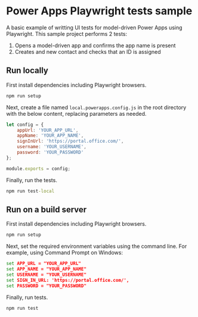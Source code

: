 # Power Apps Playwright tests sample

A basic example of writting UI tests for model-driven Power Apps using Playwright. This sample project performs 2 tests:

1. Opens a model-driven app and confirms the app name is present
2. Creates and new contact and checks that an ID is assigned

## Run locally

First install dependencies including Playwright browsers.

```cmd
npm run setup
```

Next, create a file named `local.powerapps.config.js` in the root directory with the below content, replacing parameters as needed.

```js
let config = {
    appUrl: 'YOUR_APP_URL',
    appName: 'YOUR_APP_NAME',
    signInUrl: 'https://portal.office.com/',
    username: 'YOUR_USERNAME',
    password: 'YOUR_PASSWORD'
};

module.exports = config;
```

Finally, run the tests.

```cmd
npm run test-local
```

## Run on a build server

First install dependencies including Playwright browsers.

```cmd
npm run setup
```

Next, set the required environment variables using the command line. For example, using Command Prompt on Windows:

```cmd
set APP_URL = "YOUR_APP_URL"
set APP_NAME = "YOUR_APP_NAME"
set USERNAME = "YOUR_USERNAME"
set SIGN_IN_URL: 'https://portal.office.com/',
set PASSWORD = "YOUR_PASSWORD"
```

Finally, run tests.

```cmd
npm run test
```
